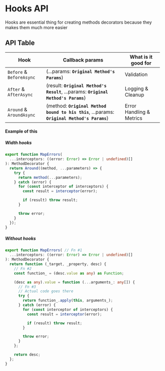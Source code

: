 # Hooks API

Hooks are essential thing for creating methods decorators because they makes them much more easier

## API Table

| Hook                     | Callback params                                                                              | What is it good for      |
| ------------------------ | -------------------------------------------------------------------------------------------- | ------------------------ |
| `Before` & `BeforeAsync` | (...params: **`Original Method's Params`**)                                                  | Validation               |
| `After` & `AfterAsync`   | (result: **`Original Method's Result`**, ...params: **`Original Method's Params`**)          | Logging & Cleanup        |
| `Around` & `AroundAsync` | (method: **`Original Method bound to his this`**, ...params: **`Original Method's Params`**) | Error Handling & Metrics |

#### Example of this

##### Width hooks

```typescript
export function MapErrors(
  ...interceptors: ((error: Error) => Error | undefined)[]
): MethodDecorator {
  return Around((method, ...parameters) => {
    try {
      return method(...parameters);
    } catch (error) {
      for (const interceptor of interceptors) {
        const result = interceptor(error);

        if (result) throw result;
      }

      throw error;
    }
  });
}
```

##### Without hooks

```typescript
export function MapErrors( // Fn #1
  ...interceptors: ((error: Error) => Error | undefined)[]
): MethodDecorator {
  return function (_target, _property, desc) {
    // Fn #2
    const function_ = (desc.value as any) as Function;

    (desc as any).value = function (...arguments_: any[]) {
      // Fn #3
      // Actual code goes there
      try {
        return function_.apply(this, arguments_);
      } catch (error) {
        for (const interceptor of interceptors) {
          const result = interceptor(error);

          if (result) throw result;
        }

        throw error;
      }
    };

    return desc;
  };
}
```

